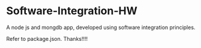 # Software-Integration-HW
 A node js and mongdb app, developed using software integration principles.


 Refer to package.json. Thanks!!!!